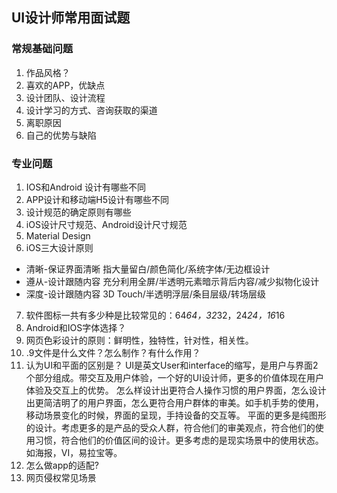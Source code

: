 ## UI设计师常用面试题

### 常规基础问题
1. 作品风格？
2. 喜欢的APP，优缺点
3. 设计团队、设计流程
4. 设计学习的方式、咨询获取的渠道
5. 离职原因
6. 自己的优势与缺陷

### 专业问题
1. IOS和Android 设计有哪些不同
2. APP设计和移动端H5设计有哪些不同
3. 设计规范的确定原则有哪些
4. iOS设计尺寸规范、Android设计尺寸规范
5. Material Design
6. iOS三大设计原则
- 清晰-保证界面清晰
    指大量留白/颜色简化/系统字体/无边框设计
- 遵从-设计跟随内容
    充分利用全屏/半透明元素暗示背后内容/减少拟物化设计
- 深度-设计跟随内容
    3D Touch/半透明浮层/条目层级/转场层级
7. 软件图标一共有多少种是比较常见的：64*64，32*32，24*24，16*16
8. Android和IOS字体选择？
9. 网页色彩设计的原则：鲜明性，独特性，针对性，相关性。
10. .9文件是什么文件？怎么制作？有什么作用？    
11. 认为UI和平面的区别是？
    UI是英文User和interface的缩写，是用户与界面2个部分组成。带交互及用户体验，一个好的UI设计师，更多的价值体现在用户体验及交互上的优势。
    怎么样设计出更符合人操作习惯的用户界面，怎么设计出更简洁明了的用户界面，怎么更符合用户群体的审美。如手机手势的使用，移动场景变化的时候，界面的呈现，手持设备的交互等。
    平面的更多是纯图形的设计。考虑更多的是产品的受众人群，符合他们的审美观点，符合他们的使用习惯，符合他们的价值区间的设计。更多考虑的是现实场景中的使用状态。如海报，VI，易拉宝等。
12. 怎么做app的适配?
13. 网页侵权常见场景

